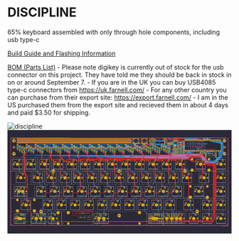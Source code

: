 # DISCIPLINE
 65% keyboard assembled with only through hole components, including usb type-c

[Build Guide and Flashing Information](./doc)

[BOM (Parts List)](https://octopart.com/bom-tool/W4rybyut)
	- Please note digikey is currently out of stock for the usb connector on this project. They have told me they should be back in stock in on or around September 7.
	- If you are in the UK you can buy USB4085 type-c connectors from https://uk.farnell.com/
	- For any other country you can purchase from their export site: https://export.farnell.com/
		- I am in the US purchased them from the export site and recieved them in about 4 days and paid $3.50 for shipping.

![discipline](./doc/images/discipline.jpeg)
![discipline-kicad](./doc/images/discipline-kicad.jpg)